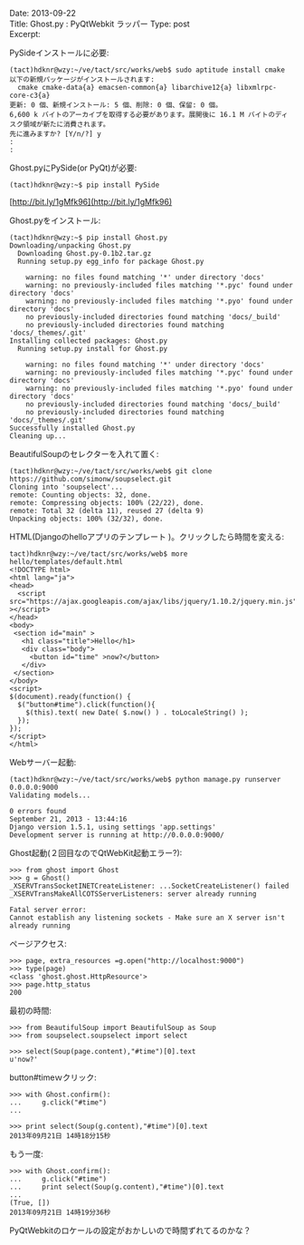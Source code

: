 Date: 2013-09-22  
Title: Ghost.py : PyQtWebkit ラッパー
Type: post  
Excerpt:   


PySideインストールに必要:

    (tact)hdknr@wzy:~/ve/tact/src/works/web$ sudo aptitude install cmake
    以下の新規パッケージがインストールされます:
      cmake cmake-data{a} emacsen-common{a} libarchive12{a} libxmlrpc-core-c3{a} 
    更新: 0 個、新規インストール: 5 個、削除: 0 個、保留: 0 個。
    6,600 k バイトのアーカイブを取得する必要があります。展開後に 16.1 M バイトのディスク領域が新たに消費されます。
    先に進みますか? [Y/n/?] y
    :
    :

Ghost.pyにPySide(or PyQt)が必要:

    (tact)hdknr@wzy:~$ pip install PySide

[http://bit.ly/1gMfk96](http://bit.ly/1gMfk96)

Ghost.pyをインストール:

    (tact)hdknr@wzy:~$ pip install Ghost.py
    Downloading/unpacking Ghost.py
      Downloading Ghost.py-0.1b2.tar.gz
      Running setup.py egg_info for package Ghost.py
        
        warning: no files found matching '*' under directory 'docs'
        warning: no previously-included files matching '*.pyc' found under directory 'docs'
        warning: no previously-included files matching '*.pyo' found under directory 'docs'
        no previously-included directories found matching 'docs/_build'
        no previously-included directories found matching 'docs/_themes/.git'
    Installing collected packages: Ghost.py
      Running setup.py install for Ghost.py
        
        warning: no files found matching '*' under directory 'docs'
        warning: no previously-included files matching '*.pyc' found under directory 'docs'
        warning: no previously-included files matching '*.pyo' found under directory 'docs'
        no previously-included directories found matching 'docs/_build'
        no previously-included directories found matching 'docs/_themes/.git'
    Successfully installed Ghost.py
    Cleaning up...

BeautifulSoupのセレクターを入れて置く:

    (tact)hdknr@wzy:~/ve/tact/src/works/web$ git clone https://github.com/simonw/soupselect.git
    Cloning into 'soupselect'...
    remote: Counting objects: 32, done.
    remote: Compressing objects: 100% (22/22), done.
    remote: Total 32 (delta 11), reused 27 (delta 9)
    Unpacking objects: 100% (32/32), done.


HTML(Djangoのhelloアプリのテンプレート )。クリックしたら時間を変える:

    tact)hdknr@wzy:~/ve/tact/src/works/web$ more hello/templates/default.html 
    <!DOCTYPE html>
    <html lang="ja">
    <head>
      <script src="https://ajax.googleapis.com/ajax/libs/jquery/1.10.2/jquery.min.js" ></script>
    </head>
    <body>
     <section id="main" >
       <h1 class="title">Hello</h1>
       <div class="body">
         <button id="time" >now?</button>
       </div>
     </section> 
    </body>
    <script>
    $(document).ready(function() {
      $("button#time").click(function(){
        $(this).text( new Date( $.now() ) . toLocaleString() );
      });
    });
    </script>
    </html>

Webサーバー起動:

    (tact)hdknr@wzy:~/ve/tact/src/works/web$ python manage.py runserver 0.0.0.0:9000
    Validating models...
    
    0 errors found
    September 21, 2013 - 13:44:16
    Django version 1.5.1, using settings 'app.settings'
    Development server is running at http://0.0.0.0:9000/


Ghost起動(２回目なのでQtWebKit起動エラー?):

    >>> from ghost import Ghost
    >>> g = Ghost()
    _XSERVTransSocketINETCreateListener: ...SocketCreateListener() failed
    _XSERVTransMakeAllCOTSServerListeners: server already running
    
    Fatal server error:
    Cannot establish any listening sockets - Make sure an X server isn't already running


ページアクセス:

    >>> page, extra_resources =g.open("http://localhost:9000")
    >>> type(page)
    <class 'ghost.ghost.HttpResource'>
    >>> page.http_status
    200

最初の時間:

    >>> from BeautifulSoup import BeautifulSoup as Soup
    >>> from soupselect.soupselect import select
    
    >>> select(Soup(page.content),"#time")[0].text
    u'now?'


button#timeｗクリック:

    >>> with Ghost.confirm():
    ...     g.click("#time")
    ... 
    
    >>> print select(Soup(g.content),"#time")[0].text
    2013年09月21日 14時18分15秒

もう一度:

    >>> with Ghost.confirm():
    ...     g.click("#time")
    ...     print select(Soup(g.content),"#time")[0].text
    ... 
    (True, [])
    2013年09月21日 14時19分36秒

PyQtWebkitのロケールの設定がおかしいので時間ずれてるのかな？    
